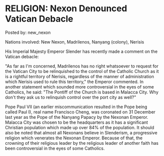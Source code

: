# RELIGION: Nexon Denounced Vatican Debacle

Posted by: new_nexon

Nations involved: New Nexon, Madrilenos, Nanyang (colony), Nerisis

His Imperial Majesty Emperor Slender has recently made a comment on the Vatican debacle:

"As far as I'm concerned, Madrilenos has no right whatsoever to request for the Vatican City to be relinquished to the control of the Catholic Church as it is a rightful territory of Nerisis, regardless of the manner of administration which Nerisis used to rule this territory," the Emperor commented. In another statement which sounded more controversial in the eyes of some Catholics, he said: "The Pontiff of the Church is based in Malacca City. Why don't they ask us to relinquish control over the port city as well?"

Pope Paul VII (an earlier miscommunication resulted in the Pope being called Paul I), real name Francisco Cheng, was coronated on 31 December last year as the Pope of the Nanyang Papacy by the Nexonan Emperor. Malacca City was chosen to be the headquarters as it has a significant Christian population which made up over 84% of the population. It should also be noted that almost all Nexonans believe in Slenderism, a progressive religion which venerates the Nexonan Emperor. Because of that, the crowning of their religious leader by the religious leader of another faith has been controversial in the eyes of some Catholics.